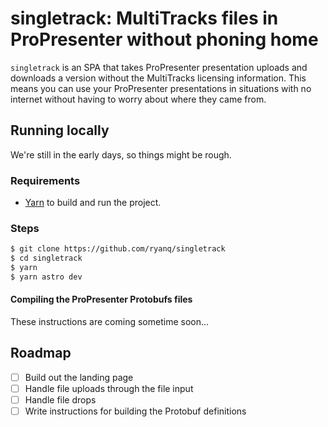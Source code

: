 # singletrack: MultiTracks files in ProPresenter without phoning home

`singletrack` is an SPA that takes ProPresenter presentation uploads and downloads a version without the MultiTracks licensing information. This means you can use your ProPresenter presentations in situations with no internet without having to worry about where they came from.

## Running locally

We're still in the early days, so things might be rough.

### Requirements

- [Yarn](https://yarnpkg.com) to build and run the project.

### Steps

```sh
$ git clone https://github.com/ryanq/singletrack
$ cd singletrack
$ yarn
$ yarn astro dev
```

#### Compiling the ProPresenter Protobufs files

These instructions are coming sometime soon...

## Roadmap

- [ ] Build out the landing page
- [ ] Handle file uploads through the file input
- [ ] Handle file drops
- [ ] Write instructions for building the Protobuf definitions